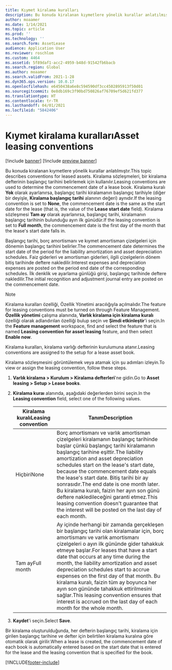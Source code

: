 ```yaml
---
title: Kıymet kiralama kuralları
description: Bu konuda kiralanan kıymetlere yönelik kurallar anlatılmıştır.
author: moaamer
ms.date: 1/14/2021
ms.topic: article
ms.prod: ''
ms.technology: ''
ms.search.form: AssetLease
audience: Application User
ms.reviewer: roschlom
ms.custom: 4464
ms.assetid: 5f89daf1-acc2-4959-b48d-91542fb6bacb
ms.search.region: Global
ms.author: moaamer
ms.search.validFrom: 2021-1-28
ms.dyn365.ops.version: 10.0.17
ms.openlocfilehash: e6450438a6e8c594590df3cc4502895913f50d01
ms.sourcegitcommit: 0e8db169c3f90bd750826af76709ef5d621fd377
ms.translationtype: HT
ms.contentlocale: tr-TR
ms.lasthandoff: 04/01/2021
ms.locfileid: "5842406"
---
```

# <a name="asset-leasing-conventions"></a><span data-ttu-id="ba69e-103">Kıymet kiralama kuralları</span><span class="sxs-lookup"><span data-stu-id="ba69e-103">Asset leasing conventions</span></span>

[!include [banner](../includes/banner.md)]
[!include [preview banner](../includes/preview-banner.md)]

<span data-ttu-id="ba69e-104">Bu konuda kiralanan kıymetlere yönelik kurallar anlatılmıştır.</span><span class="sxs-lookup"><span data-stu-id="ba69e-104">This topic describes conventions for leased assets.</span></span> <span data-ttu-id="ba69e-105">Kiralama sözleşmeleri, bir kiralama defterinin başlangıç tarihini belirlemek için kullanılır.</span><span class="sxs-lookup"><span data-stu-id="ba69e-105">Leasing conventions are used to determine the commencement date of a lease book.</span></span> <span data-ttu-id="ba69e-106">Kiralama kuralı **Yok** olarak ayarlanırsa, başlangıç tarihi kiralamanın başlangıç tarihiyle (diğer bir deyişle, **Kiralama başlangıç tarihi** alanının değeri) aynıdır.</span><span class="sxs-lookup"><span data-stu-id="ba69e-106">If the leasing convention is set to **None**, the commencement date is the same as the start date for the lease (that is, the value of the **Lease start date** field).</span></span> <span data-ttu-id="ba69e-107">Kiralama sözleşmesi **Tam ay** olarak ayarlanırsa, başlangıç tarihi, kiralamanın başlangıç tarihinin bulunduğu ayın ilk günüdür.</span><span class="sxs-lookup"><span data-stu-id="ba69e-107">If the leasing convention is set to **Full month**, the commencement date is the first day of the month that the lease's start date falls in.</span></span>

<span data-ttu-id="ba69e-108">Başlangıç tarihi, borç amortismanı ve kıymet amortisman çizelgeleri için dönemin başlangıç tarihini belirler.</span><span class="sxs-lookup"><span data-stu-id="ba69e-108">The commencement date determines the start date of the period for the liability amortization and asset depreciation schedules.</span></span> <span data-ttu-id="ba69e-109">Faiz giderleri ve amortisman giderleri, ilgili çizelgelerin dönem bitiş tarihinde deftere nakledilir.</span><span class="sxs-lookup"><span data-stu-id="ba69e-109">Interest expenses and depreciation expenses are posted on the period end date of the corresponding schedules.</span></span> <span data-ttu-id="ba69e-110">İlk denklik ve ayarlama günlüğü girişi, başlangıç tarihinde deftere nakledilir.</span><span class="sxs-lookup"><span data-stu-id="ba69e-110">The initial recognition and adjustment journal entry are posted on the commencement date.</span></span>

> [!NOTE]
> <span data-ttu-id="ba69e-111">Kiralama kuralları özelliği, Özellik Yönetimi aracılığıyla açılmalıdır.</span><span class="sxs-lookup"><span data-stu-id="ba69e-111">The feature for leasing conventions must be turned on through Feature Management.</span></span> <span data-ttu-id="ba69e-112">**Özellik yönetimi** çalışma alanında, **Varlık kiralama için kiralama kuralı** özelliği olarak adlandırılan özelliği bulup seçin ve **Şimdi etkinleştir**'i seçin.</span><span class="sxs-lookup"><span data-stu-id="ba69e-112">In the **Feature management** workspace, find and select the feature that is named **Leasing convention for asset leasing** feature, and then select **Enable now**.</span></span>

<span data-ttu-id="ba69e-113">Kiralama kuralları, kiralama varlığı defterinin kurulumuna atanır.</span><span class="sxs-lookup"><span data-stu-id="ba69e-113">Leasing conventions are assigned to the setup for a lease asset book.</span></span>

<span data-ttu-id="ba69e-114">Kiralama sözleşmesini görüntülemek veya atamak için şu adımları izleyin.</span><span class="sxs-lookup"><span data-stu-id="ba69e-114">To view or assign the leasing convention, follow these steps.</span></span>

1. <span data-ttu-id="ba69e-115">**Varlık kiralama \> Kurulum \> Kiralama defterleri**'ne gidin.</span><span class="sxs-lookup"><span data-stu-id="ba69e-115">Go to **Asset leasing \> Setup \> Lease books**.</span></span>
2. <span data-ttu-id="ba69e-116">**Kiralama kuraı** alanında, aşağıdaki değerlerden birini seçin.</span><span class="sxs-lookup"><span data-stu-id="ba69e-116">In the **Leasing convention** field, select one of the following values.</span></span>

    | <span data-ttu-id="ba69e-117">Kiralama kuralı</span><span class="sxs-lookup"><span data-stu-id="ba69e-117">Leasing convention</span></span> | <span data-ttu-id="ba69e-118">Tanım</span><span class="sxs-lookup"><span data-stu-id="ba69e-118">Description</span></span> |
    |--------------------|-------------|
    | <span data-ttu-id="ba69e-119">Hiçbiri</span><span class="sxs-lookup"><span data-stu-id="ba69e-119">None</span></span>               | <span data-ttu-id="ba69e-120">Borç amortismanı ve varlık amortisman çizelgeleri kiralamanın başlangıç tarihinde başlar çünkü başlangıç tarihi kiralamanın başlangıç tarihine eşittir.</span><span class="sxs-lookup"><span data-stu-id="ba69e-120">The liability amortization and asset depreciation schedules start on the lease's start date, because the commencement date equals the lease's start date.</span></span> <span data-ttu-id="ba69e-121">Bitiş tarihi bir ay sonrasıdır.</span><span class="sxs-lookup"><span data-stu-id="ba69e-121">The end date is one month later.</span></span> <span data-ttu-id="ba69e-122">Bu kiralama kuralı, faizin her ayın son günü deftere nakledileceğini garanti etmez.</span><span class="sxs-lookup"><span data-stu-id="ba69e-122">This leasing convention doesn't guarantee that the interest will be posted on the last day of each month.</span></span> |
    | <span data-ttu-id="ba69e-123">Tam ay</span><span class="sxs-lookup"><span data-stu-id="ba69e-123">Full month</span></span>         | <span data-ttu-id="ba69e-124">Ay içinde herhangi bir zamanda gerçekleşen bir başlangıç tarihi olan kiralamalar için, borç amortismanı ve varlık amortismanı çizelgeleri o ayın ilk gününde gider tahakkuk etmeye başlar.</span><span class="sxs-lookup"><span data-stu-id="ba69e-124">For leases that have a start date that occurs at any time during the month, the liability amortization and asset depreciation schedules start to accrue expenses on the first day of that month.</span></span> <span data-ttu-id="ba69e-125">Bu kiralama kuralı, faizin tüm ay boyunca her ayın son gününde tahakkuk ettirilmesini sağlar.</span><span class="sxs-lookup"><span data-stu-id="ba69e-125">This leasing convention ensures that interest is accrued on the last day of each month for the whole month.</span></span> |

3. <span data-ttu-id="ba69e-126">**Kaydet**'i seçin.</span><span class="sxs-lookup"><span data-stu-id="ba69e-126">Select **Save**.</span></span>

<span data-ttu-id="ba69e-127">Bir kiralama oluşturulduğunda, her defterin başlangıç tarihi, kiralama için girilen başlangıç tarihine ve defter için belirtilen kiralama kuralına göre otomatik olarak girilir.</span><span class="sxs-lookup"><span data-stu-id="ba69e-127">When a lease is created, the commencement date of each book is automatically entered based on the start date that is entered for the lease and the leasing convention that is specified for the book.</span></span>


[!INCLUDE[footer-include](../../includes/footer-banner.md)]